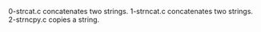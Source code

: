 0-strcat.c concatenates two strings.
1-strncat.c concatenates two strings.
2-strncpy.c  copies a string.
